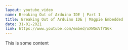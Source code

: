 ```yaml
---
layout: youtube_video
name: Breaking Out of Arduino IDE | Part 1
title: Breaking Out of Arduino IDE | Magpie Embedded
date: 31-01-2021
link: https://www.youtube.com/embed/oXWGsVfYS6k
---
```


This is some content
